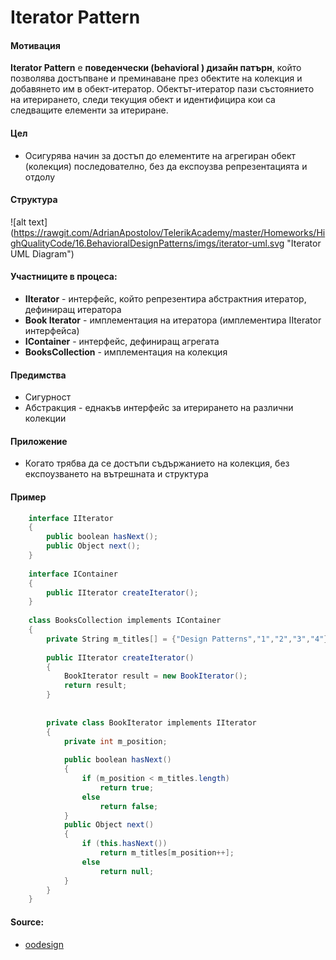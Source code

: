 # Iterator Pattern

#### Мотивация
**Iterator Pattern** е **поведенчески (behavioral ) дизайн патърн**, който позволява достъпване и преминаване през 
обектите на колекция и добавянето им в обект-итератор. Обектът-итератор пази състоянието на итерирането, следи 
текущия обект и идентифицира кои са следващите елементи за итериране. 

#### Цел
* Осигурява начин за достъп до елементите на агрегиран обект (колекция) последователно, без да експоузва репрезентацията и отдолу
 
#### Структура 
 ![alt text] (https://rawgit.com/AdrianApostolov/TelerikAcademy/master/Homeworks/HighQualityCode/16.BehavioralDesignPatterns/imgs/iterator-uml.svg "Iterator UML Diagram")

#### Участниците в процеса:
- **IIterator** - интерфейс, който репрезентира абстрактния итератор, дефиниращ итератора
- **Book Iterator** - имплементация на итератора (имплементира IIterator интерфейса)
- **IContainer** - интерфейс, дефиниращ агрегата
- **BooksCollection** - имплементация на колекция

#### Предимства
* Сигурност
* Абстракция - еднакъв интерфейс за итерирането на различни колекции

#### Приложение
* Когато трябва да се достъпи съдържанието на колекция, без експоузването на вътрешната и структура

#### Пример
~~~c#
    interface IIterator
    {
    	public boolean hasNext();
    	public Object next();
    }
    
    interface IContainer
    {
    	public IIterator createIterator();
    }
    
    class BooksCollection implements IContainer
    {
    	private String m_titles[] = {"Design Patterns","1","2","3","4"};
    
    	public IIterator createIterator()
    	{
    		BookIterator result = new BookIterator();
    		return result;
    	}
    
    
    	private class BookIterator implements IIterator
    	{
    		private int m_position;
    
    		public boolean hasNext()
    		{
    			if (m_position < m_titles.length)
    				return true;
    			else
    				return false;
    		}
    		public Object next()
    		{
    			if (this.hasNext())
    				return m_titles[m_position++];
    			else
    				return null;
    		}
    	}
    }
~~~
#### Source:
* [oodesign](http://www.oodesign.com/iterator-pattern.html)